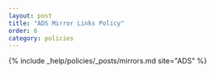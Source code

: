 ```yaml
---
layout: post
title: "ADS Mirror Links Policy"
order: 6
category: policies
---
```


{% include _help/policies/_posts/mirrors.md site="ADS" %} 